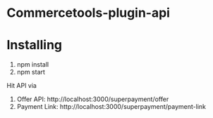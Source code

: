 # Commercetools-plugin-api

# Installing

  1. npm install
  2. npm start

  Hit API via 
  1. Offer API: http://localhost:3000/superpayment/offer
  2. Payment Link: http://localhost:3000/superpayment/payment-link
